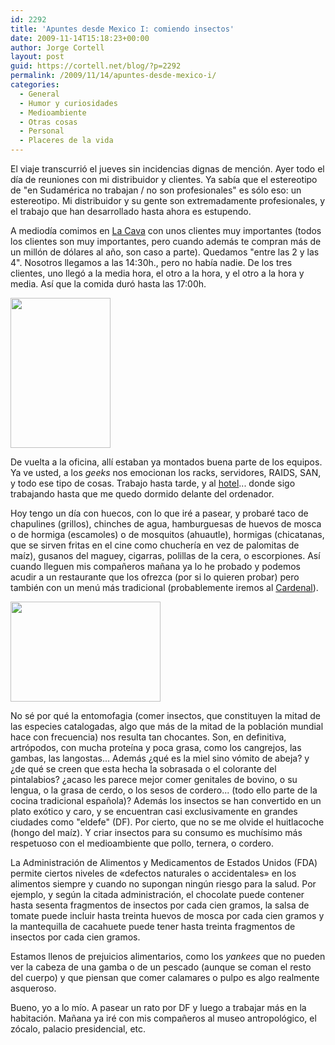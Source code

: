 ```yaml
---
id: 2292
title: 'Apuntes desde Mexico I: comiendo insectos'
date: 2009-11-14T15:18:23+00:00
author: Jorge Cortell
layout: post
guid: https://cortell.net/blog/?p=2292
permalink: /2009/11/14/apuntes-desde-mexico-i/
categories:
  - General
  - Humor y curiosidades
  - Medioambiente
  - Otras cosas
  - Personal
  - Placeres de la vida
---
```

El viaje transcurrió el jueves sin incidencias dignas de mención. Ayer todo el día de reuniones con mi distribuidor y clientes. Ya sabía que el estereotipo de "en Sudamérica no trabajan / no son profesionales" es sólo eso: un estereotipo. Mi distribuidor y su gente son extremadamente profesionales, y el trabajo que han desarrollado hasta ahora es estupendo.

A mediodía comimos en <a title="https://restaurantelacava.com.mx/" href="https://restaurantelacava.com.mx/" target="_blank">La Cava</a> con unos clientes muy importantes (todos los clientes son muy importantes, pero cuando además te compran más de un millón de dólares al año, son caso a parte). Quedamos "entre las 2 y las 4". Nosotros llegamos a las 14:30h., pero no había nadie. De los tres clientes, uno llegó a la media hora, el otro a la hora, y el otro a la hora y media. Así que la comida duró hasta las 17:00h.

<img class="aligncenter" title="servidores y SNA" src="https://farm3.static.flickr.com/2663/4127069799_7341c07db3_m.jpg" alt="" width="160" height="240" />

De vuelta a la oficina, allí estaban ya montados buena parte de los equipos. Ya ve usted, a los _geeks_ nos emocionan los racks, servidores, RAIDS, SAN, y todo ese tipo de cosas. Trabajo hasta tarde, y al <a title="https://www.hoteldemexico.com/esp/index.asp" href="https://www.hoteldemexico.com/esp/index.asp" target="_blank">hotel</a>... donde sigo trabajando hasta que me quedo dormido delante del ordenador.

Hoy tengo un día con huecos, con lo que iré a pasear, y probaré taco de chapulines (grillos), chinches de agua, hamburguesas de huevos de mosca o de hormiga (escamoles) o de mosquitos (ahuautle), hormigas (chicatanas, que se sirven fritas en el cine como chuchería en vez de palomitas de maíz), gusanos del maguey, cigarras, polillas de la cera, o escorpiones. Así cuando lleguen mis compañeros mañana ya lo he probado y podemos acudir a un restaurante que los ofrezca (por si lo quieren probar) pero también con un menú más tradicional (probablemente iremos al <a title="https://www.restauranteelcardenal.com" href="https://www.restauranteelcardenal.com" target="_blank">Cardenal</a>).

<img class="aligncenter" title="gusanos de maguey en El Cardenal" src="https://farm3.static.flickr.com/2765/4127841968_ce0dec77bd_m.jpg" alt="" width="240" height="160" />

No sé por qué la entomofagia (comer insectos, que constituyen la mitad de las especies catalogadas, algo que más de la mitad de la población mundial hace con frecuencia) nos resulta tan chocantes. Son, en definitiva, artrópodos, con mucha proteína y poca grasa, como los cangrejos, las gambas, las langostas... Además ¿qué es la miel sino vómito de abeja? y ¿de qué se creen que esta hecha la sobrasada o el colorante del pintalabios? ¿acaso les parece mejor comer genitales de bovino, o su lengua, o la grasa de cerdo, o los sesos de cordero... (todo ello parte de la cocina tradicional española)? Además los insectos se han convertido en un plato exótico y caro, y se encuentran casi exclusivamente en grandes ciudades como "eldefe" (DF). Por cierto, que no se me olvide el huitlacoche (hongo del maíz). Y criar insectos para su consumo es muchísimo más respetuoso con el medioambiente que pollo, ternera, o cordero.

La Administración de Alimentos y Medicamentos de Estados Unidos (FDA) permite ciertos niveles de «defectos naturales o accidentales» en los alimentos siempre y cuando no supongan ningún riesgo para la salud. Por ejemplo, y según la citada administración, el chocolate puede contener hasta sesenta fragmentos de insectos por cada cien gramos, la salsa de tomate puede incluir hasta treinta huevos de mosca por cada cien gramos y la mantequilla de cacahuete puede tener hasta treinta fragmentos de insectos por cada cien gramos.

Estamos llenos de prejuicios alimentarios, como los _yankees_ que no pueden ver la cabeza de una gamba o de un pescado (aunque se coman el resto del cuerpo) y que piensan que comer calamares o pulpo es algo realmente asqueroso.

Bueno, yo a lo mío. A pasear un rato por DF y luego a trabajar más en la habitación. Mañana ya iré con mis compañeros al museo antropológico, el zócalo, palacio presidencial, etc.